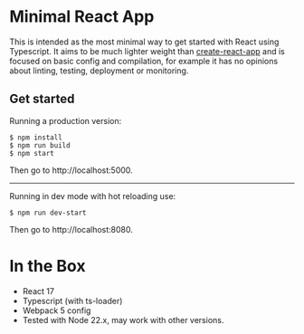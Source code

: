 # Minimal React App

This is intended as the most minimal way to get started with React using Typescript. It aims to be much lighter weight than [create-react-app][] and is focused on basic config and compilation, for example it has no opinions about linting, testing, deployment or monitoring.

## Get started

Running a production version:

```
$ npm install
$ npm run build
$ npm start
```

Then go to http://localhost:5000.

---

Running in dev mode with hot reloading use:

```
$ npm run dev-start
```

Then go to http://localhost:8080.

# In the Box

* React 17
* Typescript (with ts-loader)
* Webpack 5 config
* Tested with Node 22.x, may work with other versions.

[create-react-app]:https://github.com/facebook/create-react-app
